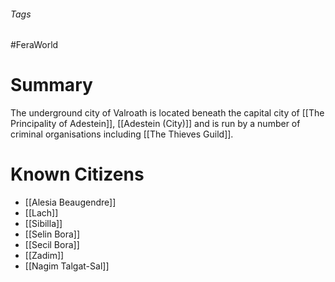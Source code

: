 ###### Tags

#FeraWorld

# Summary
The underground city of Valroath is located beneath the capital city of [[The Principality of Adestein]], [[Adestein (City)]] and is run by a number of criminal organisations including [[The Thieves Guild]].

# Known Citizens
- [[Alesia Beaugendre]]
- [[Lach]]
- [[Sibilla]]
- [[Selin Bora]]
- [[Secil Bora]] 
- [[Zadim]]
- [[Nagim Talgat-Sal]]